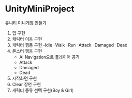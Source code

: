 # UnityMiniProject
 유니티 미니게임 만들기
1. 맵 구현
2. 캐릭터 이동 구현
3. 캐릭터 행동 구현
   -Idle
   -Walk
   -Run
   -Attack
   -Damaged
   -Dead
4. 몬스터 행동 구현
   - AI Navigation으로 플레이어 공격
   - Attack
   - Damaged
   - Dead
5. 시작화면 구현
6. Clear 장면 구현
7. 캐릭터 종류 선택 구현(Boy & Girl)
